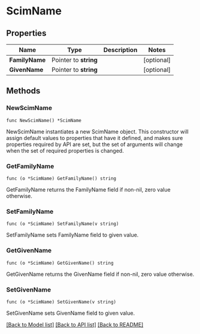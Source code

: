 # ScimName

## Properties

Name | Type | Description | Notes
------------ | ------------- | ------------- | -------------
**FamilyName** | Pointer to **string** |  | [optional] 
**GivenName** | Pointer to **string** |  | [optional] 

## Methods

### NewScimName

`func NewScimName() *ScimName`

NewScimName instantiates a new ScimName object.
This constructor will assign default values to properties that have it defined,
and makes sure properties required by API are set, but the set of arguments
will change when the set of required properties is changed.

### GetFamilyName

`func (o *ScimName) GetFamilyName() string`

GetFamilyName returns the FamilyName field if non-nil, zero value otherwise.

### SetFamilyName

`func (o *ScimName) SetFamilyName(v string)`

SetFamilyName sets FamilyName field to given value.

### GetGivenName

`func (o *ScimName) GetGivenName() string`

GetGivenName returns the GivenName field if non-nil, zero value otherwise.

### SetGivenName

`func (o *ScimName) SetGivenName(v string)`

SetGivenName sets GivenName field to given value.


[[Back to Model list]](../README.md#documentation-for-models) [[Back to API list]](../README.md#documentation-for-api-endpoints) [[Back to README]](../README.md)



